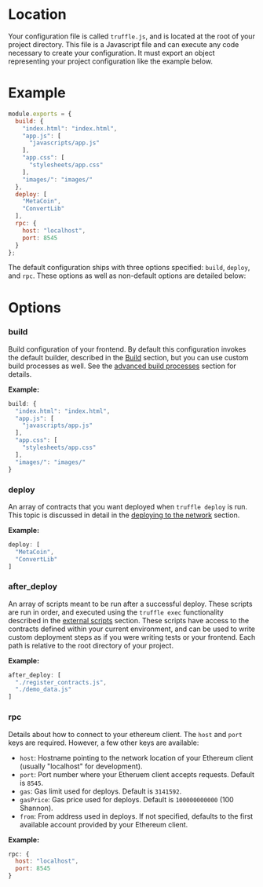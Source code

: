# Location

Your configuration file is called `truffle.js`, and is located at the root of your project directory. This file is a Javascript file and can execute any code necessary to create your configuration. It must export an object representing your project configuration like the example below.

# Example

```javascript
module.exports = {
  build: {
    "index.html": "index.html",
    "app.js": [
      "javascripts/app.js"
    ],
    "app.css": [
      "stylesheets/app.css"
    ],
    "images/": "images/"
  },
  deploy: [
    "MetaCoin",
    "ConvertLib"
  ],
  rpc: {
    host: "localhost",
    port: 8545
  }
};
```

The default configuration ships with three options specified: `build`, `deploy`, and `rpc`. These options as well as non-default options are detailed below:

# Options

### build

Build configuration of your frontend. By default this configuration invokes the default builder, described in the [Build](/getting_started/build) section, but you can use custom build processes as well. See the [advanced build processes](/advanced/build_processes) section for details.

**Example:**

```javascript
build: {
  "index.html": "index.html",
  "app.js": [
    "javascripts/app.js"
  ],
  "app.css": [
    "stylesheets/app.css"
  ],
  "images/": "images/"
}
```

### deploy

An array of contracts that you want deployed when `truffle deploy` is run. This topic is discussed in detail in the [deploying to the network](/getting_started/deploy) section.

**Example:**

```javascript
deploy: [
  "MetaCoin",
  "ConvertLib"
]
```

### after_deploy

An array of scripts meant to be run after a successful deploy. These scripts are run in order, and executed using the `truffle exec` functionality described in the [external scripts](/getting_started/scripts) section. These scripts have access to the contracts defined within your current environment, and can be used to write custom deployment steps as if you were writing tests or your frontend. Each path is relative to the root directory of your project.

**Example:**

```javascript
after_deploy: [
  "./register_contracts.js",
  "./demo_data.js"
]
```

### rpc

Details about how to connect to your ethereum client. The `host` and `port` keys are required. However, a few other keys are available:

* `host`: Hostname pointing to the network location of your Ethereum client (usually "localhost" for development).
* `port`: Port number where your Etheruem client accepts requests. Default is `8545`.
* `gas`: Gas limit used for deploys. Default is `3141592`.  
* `gasPrice`: Gas price used for deploys. Default is `100000000000` (100 Shannon).
* `from`: From address used in deploys. If not specified, defaults to the first available account provided by your Ethereum client.

**Example:**

```javascript
rpc: {
  host: "localhost",
  port: 8545
}
```
